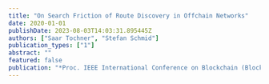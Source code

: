 ```yaml
---
title: "On Search Friction of Route Discovery in Offchain Networks"
date: 2020-01-01
publishDate: 2023-08-03T14:03:31.895445Z
authors: ["Saar Tochner", "Stefan Schmid"]
publication_types: ["1"]
abstract: ""
featured: false
publication: "*Proc. IEEE International Conference on Blockchain (Blockchain)*"
---
```


